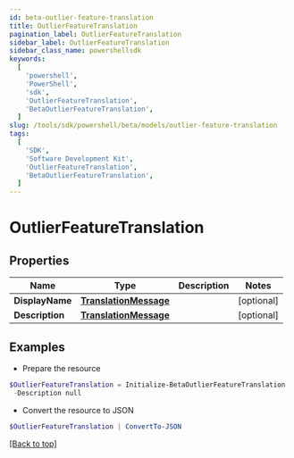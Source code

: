 ```yaml
---
id: beta-outlier-feature-translation
title: OutlierFeatureTranslation
pagination_label: OutlierFeatureTranslation
sidebar_label: OutlierFeatureTranslation
sidebar_class_name: powershellsdk
keywords:
  [
    'powershell',
    'PowerShell',
    'sdk',
    'OutlierFeatureTranslation',
    'BetaOutlierFeatureTranslation',
  ]
slug: /tools/sdk/powershell/beta/models/outlier-feature-translation
tags:
  [
    'SDK',
    'Software Development Kit',
    'OutlierFeatureTranslation',
    'BetaOutlierFeatureTranslation',
  ]
---
```


# OutlierFeatureTranslation

## Properties

| Name | Type | Description | Notes |
| --- | --- | --- | --- |
| **DisplayName** | [**TranslationMessage**](translation-message) |  | [optional] |
| **Description** | [**TranslationMessage**](translation-message) |  | [optional] |

## Examples

- Prepare the resource

```powershell
$OutlierFeatureTranslation = Initialize-BetaOutlierFeatureTranslation  -DisplayName null `
 -Description null
```

- Convert the resource to JSON

```powershell
$OutlierFeatureTranslation | ConvertTo-JSON
```

[[Back to top]](#)
